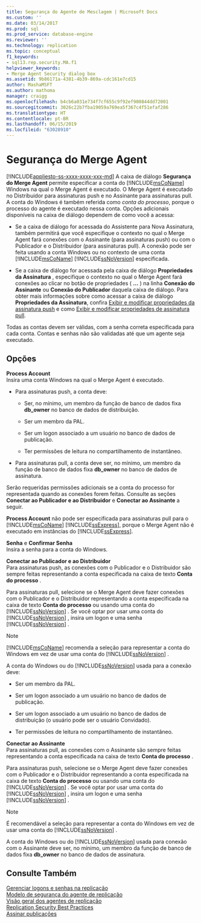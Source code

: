 ```yaml
---
title: Segurança do Agente de Mesclagem | Microsoft Docs
ms.custom: ''
ms.date: 03/14/2017
ms.prod: sql
ms.prod_service: database-engine
ms.reviewer: ''
ms.technology: replication
ms.topic: conceptual
f1_keywords:
- sql13.rep.security.MA.f1
helpviewer_keywords:
- Merge Agent Security dialog box
ms.assetid: 9b86171a-4381-4b39-869a-cdc161e7cd15
author: MashaMSFT
ms.author: mathoma
manager: craigg
ms.openlocfilehash: b4cb6a031e734f7cf655c9f92ef900844dd72001
ms.sourcegitcommit: 3026c22b7fba19059a769ea5f367c4f51efaf286
ms.translationtype: HT
ms.contentlocale: pt-BR
ms.lasthandoff: 06/15/2019
ms.locfileid: "63028910"
---
```

# <a name="merge-agent-security"></a>Segurança do Merge Agent
[!INCLUDE[appliesto-ss-xxxx-xxxx-xxx-md](../../includes/appliesto-ss-xxxx-xxxx-xxx-md.md)]
  A caixa de diálogo **Segurança do Merge Agent** permite especificar a conta do [!INCLUDE[msCoName](../../includes/msconame-md.md)] Windows na qual o Merge Agent é executado. O Merge Agent é executado no Distribuidor para assinaturas push e no Assinante para assinaturas pull. A conta do Windows é também referida como *conta do processo*, porque o processo do agente é executado nessa conta. Opções adicionais disponíveis na caixa de diálogo dependem de como você a acessa:  
  
-   Se a caixa de diálogo for acessada do Assistente para Nova Assinatura, também permitirá que você especifique o contexto no qual o Merge Agent fará conexões com o Assinante (para assinaturas push) ou com o Publicador e o Distribuidor (para assinaturas pull). A conexão pode ser feita usando a conta Windows ou no contexto de uma conta [!INCLUDE[msCoName](../../includes/msconame-md.md)] [!INCLUDE[ssNoVersion](../../includes/ssnoversion-md.md)] especificada.  
  
-   Se a caixa de diálogo for acessada pela caixa de diálogo **Propriedades da Assinatura** , especifique o contexto no qual o Merge Agent fará conexões ao clicar no botão de propriedades ( **...** ) na linha **Conexão do Assinante** ou **Conexão do Publicador** daquela caixa de diálogo. Para obter mais informações sobre como acessar a caixa de diálogo **Propriedades da Assinatura**, confira [Exibir e modificar propriedades da assinatura push](../../relational-databases/replication/view-and-modify-push-subscription-properties.md) e como [Exibir e modificar propriedades de assinatura pull](../../relational-databases/replication/view-and-modify-pull-subscription-properties.md).  
  
 Todas as contas devem ser válidas, com a senha correta especificada para cada conta. Contas e senhas não são validadas até que um agente seja executado.  
  
## <a name="options"></a>Opções  
 **Process Account**  
 Insira uma conta Windows na qual o Merge Agent é executado.  
  
-   Para assinaturas push, a conta deve:  
  
    -   Ser, no mínimo, um membro da função de banco de dados fixa **db_owner** no banco de dados de distribuição.  
  
    -   Ser um membro da PAL.  
  
    -   Ser um logon associado a um usuário no banco de dados de publicação.  
  
    -   Ter permissões de leitura no compartilhamento de instantâneo.  
  
-   Para assinaturas pull, a conta deve ser, no mínimo, um membro da função de banco de dados fixa **db_owner** no banco de dados de assinatura.  
  
 Serão requeridas permissões adicionais se a conta do processo for representada quando as conexões forem feitas. Consulte as seções **Conectar ao Publicador e ao Distribuidor** e **Conectar ao Assinante** a seguir.  
  
 **Process Account** não pode ser especificada para assinaturas pull para o [!INCLUDE[msCoName](../../includes/msconame-md.md)] [!INCLUDE[ssExpress](../../includes/ssexpress-md.md)], porque o Merge Agent não é executado em instâncias do [!INCLUDE[ssExpress](../../includes/ssexpress-md.md)].  
  
 **Senha** e **Confirmar Senha**  
 Insira a senha para a conta do Windows.  
  
 **Conectar ao Publicador e ao Distribuidor**  
 Para assinaturas push, as conexões com o Publicador e o Distribuidor são sempre feitas representando a conta especificada na caixa de texto **Conta do processo** .  
  
 Para assinaturas pull, selecione se o Merge Agent deve fazer conexões com o Publicador e o Distribuidor representando a conta especificada na caixa de texto **Conta do processo** ou usando uma conta do [!INCLUDE[ssNoVersion](../../includes/ssnoversion-md.md)] . Se você optar por usar uma conta do [!INCLUDE[ssNoVersion](../../includes/ssnoversion-md.md)] , insira um logon e uma senha [!INCLUDE[ssNoVersion](../../includes/ssnoversion-md.md)] .  
  
> [!NOTE]  
>  [!INCLUDE[msCoName](../../includes/msconame-md.md)] recomenda a seleção para representar a conta do Windows em vez de usar uma conta do [!INCLUDE[ssNoVersion](../../includes/ssnoversion-md.md)] .  
  
 A conta do Windows ou do [!INCLUDE[ssNoVersion](../../includes/ssnoversion-md.md)] usada para a conexão deve:  
  
-   Ser um membro da PAL.  
  
-   Ser um logon associado a um usuário no banco de dados de publicação.  
  
-   Ser um logon associado a um usuário no banco de dados de distribuição (o usuário pode ser o usuário Convidado).  
  
-   Ter permissões de leitura no compartilhamento de instantâneo.  
  
 **Conectar ao Assinante**  
 Para assinaturas pull, as conexões com o Assinante são sempre feitas representando a conta especificada na caixa de texto **Conta do processo** .  
  
 Para assinaturas push, selecione se o Merge Agent deve fazer conexões com o Publicador e o Distribuidor representando a conta especificada na caixa de texto **Conta do processo** ou usando uma conta do [!INCLUDE[ssNoVersion](../../includes/ssnoversion-md.md)] . Se você optar por usar uma conta do [!INCLUDE[ssNoVersion](../../includes/ssnoversion-md.md)] , insira um logon e uma senha [!INCLUDE[ssNoVersion](../../includes/ssnoversion-md.md)] .  
  
> [!NOTE]  
>  É recomendável a seleção para representar a conta do Windows em vez de usar uma conta do [!INCLUDE[ssNoVersion](../../includes/ssnoversion-md.md)] .  
  
 A conta do Windows ou do [!INCLUDE[ssNoVersion](../../includes/ssnoversion-md.md)] usada para conexão com o Assinante deve ser, no mínimo, um membro da função de banco de dados fixa **db_owner** no banco de dados de assinatura.  
  
## <a name="see-also"></a>Consulte Também  
 [Gerenciar logons e senhas na replicação](../../relational-databases/replication/security/identity-and-access-control-replication.md)   
 [Modelo de segurança do agente de replicação](../../relational-databases/replication/security/replication-agent-security-model.md)   
 [Visão geral dos agentes de replicação](../../relational-databases/replication/agents/replication-agents-overview.md)   
 [Replication Security Best Practices](../../relational-databases/replication/security/replication-security-best-practices.md)   
 [Assinar publicações](../../relational-databases/replication/subscribe-to-publications.md)  
  
  
